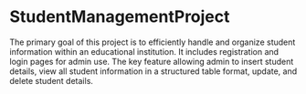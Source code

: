 # StudentManagementProject
The primary goal of this project is to efficiently handle and organize student information within an educational institution. It includes registration and login pages for admin use. The key feature allowing admin to insert student details, view all student information in a structured table format, update, and delete student details.
